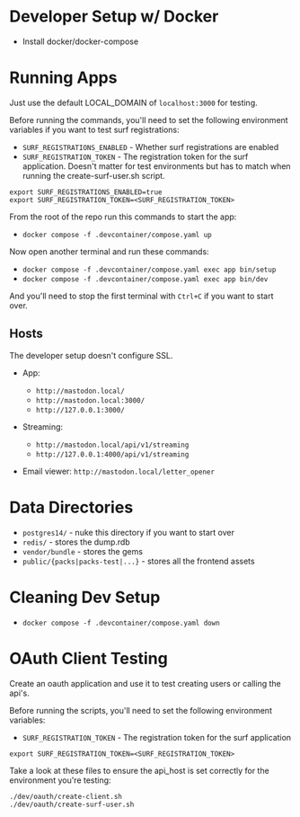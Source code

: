 # Developer Setup w/ Docker

- Install docker/docker-compose

# Running Apps

Just use the default LOCAL_DOMAIN of `localhost:3000` for testing.

Before running the commands, you'll need to set the following environment variables if you want to test surf registrations:

- `SURF_REGISTRATIONS_ENABLED` - Whether surf registrations are enabled
- `SURF_REGISTRATION_TOKEN` - The registration token for the surf application. Doesn't matter for test environments but has to match when running the create-surf-user.sh script.

```
export SURF_REGISTRATIONS_ENABLED=true
export SURF_REGISTRATION_TOKEN=<SURF_REGISTRATION_TOKEN>
```

From the root of the repo run this commands to start the app:

- `docker compose -f .devcontainer/compose.yaml up`

Now open another terminal and run these commands:

- `docker compose -f .devcontainer/compose.yaml exec app bin/setup`
- `docker compose -f .devcontainer/compose.yaml exec app bin/dev`

And you'll need to stop the first terminal with `Ctrl+C` if you want to start over.

## Hosts

The developer setup doesn't configure SSL.

- App:

  - `http://mastodon.local/`
  - `http://mastodon.local:3000/`
  - `http://127.0.0.1:3000/`

- Streaming:

  - `http://mastodon.local/api/v1/streaming`
  - `http://127.0.0.1:4000/api/v1/streaming`

- Email viewer: `http://mastodon.local/letter_opener`

# Data Directories

- `postgres14/` - nuke this directory if you want to start over
- `redis/` - stores the dump.rdb
- `vendor/bundle` - stores the gems
- `public/{packs|packs-test|...}` - stores all the frontend assets

# Cleaning Dev Setup

- `docker compose -f .devcontainer/compose.yaml down`

# OAuth Client Testing

Create an oauth application and use it to test creating users or calling the api's.

Before running the scripts, you'll need to set the following environment variables:

- `SURF_REGISTRATION_TOKEN` - The registration token for the surf application

```
export SURF_REGISTRATION_TOKEN=<SURF_REGISTRATION_TOKEN>
```

Take a look at these files to ensure the api_host is set correctly for the environment you're testing:

```
./dev/oauth/create-client.sh
./dev/oauth/create-surf-user.sh
```


